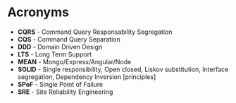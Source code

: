 # Acronyms

- **CQRS** - Command Query Responsability Segregation
- **CQS** - Command Query Separation
- **DDD** - Domain Driven Design
- **LTS** - Long Term Support
- **MEAN** - Mongo/Express/Angular/Node
- **SOLID** - Single responsibility, Open closed, Liskov substitution, Interface segregation, Dependency Inversion [principles]
- **SPoF** - Single Point of Failure
- **SRE** - Site Reliability Engineering


